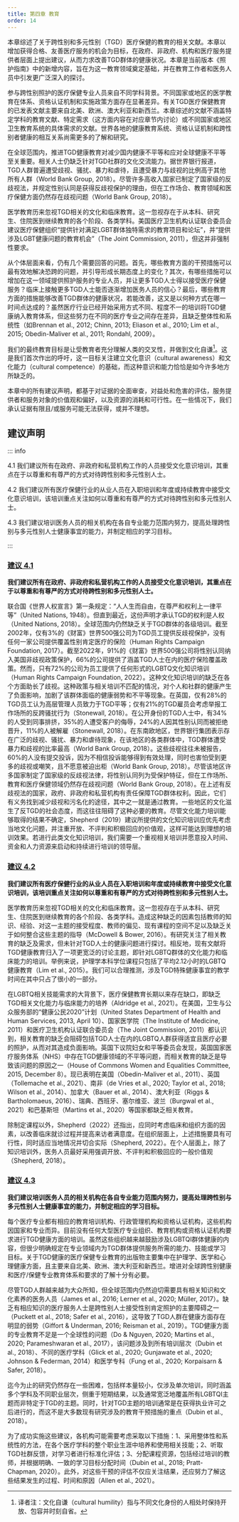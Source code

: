 ```yaml
---
title: 第四章 教育
order: 14
---
```


本章综述了关于跨性别和多元性别（TGD）医疗保健的教育的相关文献。本章以增加获得合格、友善医疗服务的机会为目标，在政府、非政府、机构和医疗服务提供者层面上提出建议，从而力求改善TGD群体的健康状况。本章是当前版本《照护指南》中的新增内容，旨在为这一教育领域奠定基础，并在教育工作者和医务人员中引发更广泛深入的探讨。

参与跨性别照护的医疗保健专业人员来自不同学科背景。不同国家或地区的医学教育在体系、资格认证机制和实施政策方面存在显著差异。有关TGD医疗保健教育的已发表文献主要来自北美、欧洲、澳大利亚和新西兰。本章综述的文献不涵盖特定学科的教育文献、特定需求（这方面内容在对应章节内讨论）或不同国家或地区卫生教育系统的具体需求的文献。世界各地的健康教育系统、资格认证机制和跨性别者健康的相互关系尚需更多的了解和研究。

在全球范围内，推进TGD健康教育对减少国内健康不平等和应对全球健康不平等至关重要。相关人士仍缺乏针对TGD社群的文化交流能力。据世界银行报道，TGD人群普遍遭受歧视、骚扰、暴力和虐待，且遭受暴力与歧视的比例高于其他所有人群（World Bank Group, 2018）。尽管许多高收入国家已制定了国家级的反歧视法，并规定性别认同是获得反歧视保护的理由，但在工作场合、教育领域和医疗保健方面仍然存在歧视问题（World Bank Group, 2018）。

医学教育历来忽视TGD相关的文化和临床教育。这一忽视存在于从本科、研究生、住院医到继续教育的各个阶段、各类学科。美国医疗卫生机构认证联合委员会建议医疗保健组织“提供针对满足LGBT群体独特需求的教育项目和论坛”，并“提供涉及LGBT健康问题的教育机会”（The Joint Commission, 2011），但这并非强制性要求。

从个体层面来看，仍有几个需要回答的问题。首先，哪些教育方面的干预措施可以最有效地解决恐跨的问题，并引导形成长期态度上的变化？其次，有哪些措施可以增加在这一领域提供照护服务的专业人员，并让更多TGD人士得以接受医疗保健服务？临床上接触更多TGD人士能否逐渐增加医务人员的信心？最后，哪些教育方面的措施能够改善TGD群体的健康状况，若能改善，这又是以何种方式在哪一时间点达成的？虽然医疗行业已经开始采用方式不同、程度不一的培训将TGD健康纳入教育体系，但这些努力在不同的医疗专业之间存在差异，且缺乏整体性和系统性（如Brennan et al., 2012; Chinn, 2013; Eliason et al., 2010; Lim et al., 2015; Obedin-Maliver et al., 2011; Rondahl, 2009）。

我们的最终教育目标是让受教育者充分理解人类的交叉性，并做到文化自谦[^17]。这是我们首次作出的呼吁，这一目标关注建立文化意识（cultural awareness）和文化能力（cultural competence）的基础，而这种意识和能力恰恰是如今许多地方所缺乏的。

本章中的所有建议声明，都基于对证据的全面审查，对益处和危害的评估，服务提供者和服务对象的价值观和偏好，以及资源的消耗和可行性。在一些情况下，我们承认证据有限且/或服务可能无法获得，或并不理想。

## 建议声明

::: info

4.1 我们建议所有在政府、非政府和私营机构工作的人员接受文化意识培训，其重点在于以尊重和有尊严的方式对待跨性别和多元性别人士。

4.2 我们建议所有医疗保健行业的从业人员在入职培训和年度或持续教育中接受文化意识培训，该培训重点关注如何以尊重和有尊严的方式对待跨性别和多元性别人士。

4.3 我们建议培训医务人员的相关机构在各自专业能力范围内努力，提高处理跨性别与多元性别人士健康事宜的能力，并制定相应的学习目标。

:::

### <u>建议 4.1</u>

**我们建议所有在政府、非政府和私营机构工作的人员接受文化意识培训，其重点在于以尊重和有尊严的方式对待跨性别和多元性别人士。**

联合国《世界人权宣言》第一条规定：“人人生而自由，在尊严和权利上一律平等”（United Nations, 1948）。但直到最近，这份声明才承认TGD的权利是人权（United Nations, 2018）。全球范围内仍然缺乏关于TGD群体的各级培训。截至2002年，仅有3%的《财富》世界500强公司为TGD员工提供反歧视保护，没有任何一家公司提供覆盖性别肯定医疗的保险（Human Rights Campaign Foundation, 2017）。截至2022年，91%的《财富》世界500强公司将性别认同纳入美国非歧视政策保护，66%的公司提供了涵盖TGD人士在内的医疗保险覆盖政策。然而，只有72%的公司为员工提供了任何形式的LGBTQ文化知识培训（Human Rights Campaign Foundation, 2022）。这种文化知识培训的缺乏在各个方面助长了歧视。这种政策与相关培训不匹配的情况，对个人和社群的健康产生了负面影响，加剧了该群体面临的健康弱势和不平等现象。在英国，仅有28%的TGD员工认为高层管理人员致力于TGD平等；仅有21%的TGD雇员会考虑举报工作场所的反跨骚扰行为（Stonewall, 2018）。在公开身份的TGD人士中，有34%的人受到同事排挤，35%的人遭受客户的侮辱，24%的人因其性别认同而被拒绝晋升，11%的人被解雇（Stonewall, 2018）。在东南欧地区，世界银行集团表示存在广泛的歧视、骚扰、暴力和虐待现象，在该地区的各类群体中，TGD群体遭受暴力和歧视的比率最高（World Bank Group, 2018）。这些歧视往往未被报告，60%的人没有提交投诉，因为不相信投诉能够得到有效处理，同时也害怕受到更多的歧视或嘲笑，且不愿意被迫出柜（World Bank Group, 2018）。尽管该地区许多国家制定了国家级的反歧视法律，将性别认同列为受保护特征，但在工作场所、教育和医疗保健领域仍然存在歧视问题（World Bank Group, 2018）。在上述有反歧视法的国家，政府、非政府和私营机构有责任保障TGD群体权利。因此，它们有义务找到减少歧视和污名化的途径，其中之一就是通过教育。一些地区的文化滋生了反TGD的社会态度，而这往往阻碍了这种必要的教育。尽管文化能力培训能够取得的结果不确定，Shepherd（2019）建议所提供的文化知识培训应优先考虑当地文化问题，并注重开放、不评判和积极回应的价值观，这样可能达到理想的培训效果。若进行此类文化知识培训，我们需要一个重视相关培训并愿意投入时间、资金和人力资源来启动和持续进行培训的领导层。

### <u>建议 4.2</u>

**我们建议所有医疗保健行业的从业人员在入职培训和年度或持续教育中接受文化意识培训，该培训重点关注如何以尊重和有尊严的方式对待跨性别和多元性别人士。**

医学教育历来忽视TGD相关的文化和临床教育。这一忽视存在于从本科、研究生、住院医到继续教育的各个阶段、各类学科。造成这种缺乏的因素包括教师的知识、经验、对这一主题的接受程度、教师的偏见、现有课程的空间不足以及缺乏关于如何整合这些主题的指导（McDowell & Bower, 2016）。有研究关注了相关教育的缺乏及需求，但未针对TGD人士的健康问题进行探讨。相反地，现有文献将TGD健康教育归入了一项更宽泛的讨论主题，即针对LGBTQ群体的文化能力和临床能力的培训。举例来说，护理学本科学位课程只包括了平均2.12小时的LGBTQ健康教育（Lim et al., 2015）。我们可以合理推测，涉及TGD特殊健康事宜的教学时间在其中只占了很小的一部分。

在LGBTQ相关技能需求的大背景下，医疗保健教育长期以来存在缺口，即缺乏TGD相关文化能力与临床能力的培养（Aldridge et al., 2021）。在美国，卫生与公众服务部的“健康公民2020”计划（United States Department of Health and Human Services, 2013, April 10）、国家医学院（The Institute of Medicine, 2011）和医疗卫生机构认证联合委员会（The Joint Commission, 2011）都认识到，相关教育的缺乏会阻碍包括TGD人士在内的LGBTQ人群获得适宜且医疗必要的照护，从而对其造成负面影响。英国下议院妇女和平等委员会发现，英国国家医疗服务体系（NHS）中存在TGD健康领域的不平等问题，而相关教育的缺乏是导致该问题的原因之一（House of Commons Women and Equalities Committee, 2015, December 8）。现已表明在美国（Obedin-Maliver et al., 2011）、英国（Tollemache et al., 2021）、南非（de Vries et al., 2020; Taylor et al., 2018; Wilson et al., 2014）、加拿大（Bauer et al., 2014）、澳大利亚（Riggs & Bartholomaeus, 2016）、瑞典、西班牙、塞尔维亚、波兰（Burgwal et al., 2021）和巴基斯坦（Martins et al., 2020）等国家都缺乏相关教育。

除制定课程以外，Shepherd（2022）还指出，应同时考虑临床和组织方面的因素，以改善临床就诊过程并提高来访者满意度。在组织层面上，上述措施要具有可行性，同时适应当地情况并切合实际（Shepherd, 2022）。在个人层面上，除了知识培训外，医务人员最好采用强调开放、不评判和积极回应的一般价值观（Shepherd, 2018）。

### <u>建议 4.3</u>

**我们建议培训医务人员的相关机构在各自专业能力范围内努力，提高处理跨性别与多元性别人士健康事宜的能力，并制定相应的学习目标。**

每个医疗专业都有相应的教育培训机构、行政管理机构和资格认证机构，这些机构因国家和专业而异。目前没有任何大型医疗专业组织、教育机构或资格认证机构要求进行TGD健康方面的培训。虽然这些组织越来越鼓励涉及LGBTQI群体健康的内容，但很少明确规定在专业领域内为TGD群体提供服务所需的能力、技能或学习目标。关于TGD健康的医疗保健专业教育的出版物主要集中在护理学、医学和心理健康方面，且主要来自北美、欧洲、澳大利亚和新西兰。增进对全球跨性别健康和医疗/保健专业教育体系和要求的了解十分有必要。

尽管TGD人群越来越为大众所知，但全球范围内仍然迫切需要具有相关知识和文化素养的医务人员（James et al., 2016; Lerner et al., 2020; Müller, 2017）。缺乏有相应知识的医疗服务人士是跨性别人士接受性别肯定照护的主要障碍之一（Puckett et al., 2018; Safer et al., 2016），这导致了TGD人群在健康方面存在明显的弱势（Giffort & Underman, 2016; Reisman et al., 2019）。TGD健康方面的专业教育不足是一个全球性的问题（Do & Nguyen, 2020; Martins et al., 2020; Parameshwaran et al., 2017），该问题涉及到所有培训层次（Dubin et al., 2018）、不同的医疗学科（Glick et al., 2020; Gunjawate et al., 2020; Johnson & Federman, 2014）和医学专科（Fung et al., 2020; Korpaisarn & Safer, 2018）。

迄今为止的研究仍然存在一些困难，包括样本量较小，仅涉及单次培训，同时涵盖多个学科及不同职业层次，侧重于短期结果，以及通常宽泛地覆盖所有LGBTQI主题而非特定于TGD的主题。同时，针对TGD主题的培训通常是在获得执业许可之后进行的，而这不是大多数现有研究涉及的教育干预措施的重点（Dubin et al., 2018）。

为了成功实施这些建议，各机构可能需要考虑采取以下措施：1、采用整体性和系统性的方法，在各个医疗学科的整个职业生涯中培养和使用相关技能；2、听取TGD社群反馈，对学习者进行标准化评估；3、分配课程资源，包括经过培训的教师，并根据明确、一致的学习目标分配时间（Dubin et al., 2018; Pratt-Chapman, 2020）。此外，对这些干预的评估不仅应关注结果，还应努力了解这些结果发生的过程、时间和原因（Allen et al., 2021）。

[^17]: 译者注：文化自谦（cultural humility）指与不同文化身份的人相处时保持开放、包容并时刻自省。
